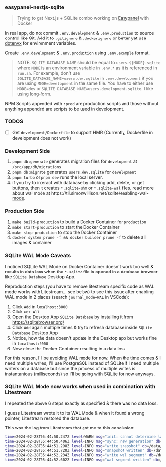 ### easypanel-nextjs-sqlite

> Trying to get Next.js + SQLite combo working on [Easypanel](https://easypanel.io) with Docker

In real app, do not commit `.env.development` & `.env.production` to source control like Git. Add it to `.gitignore` & `.dockerignore` or better yet use [dotenvx](https://dotenvx.com) for environment variables.

Create `.env.development` & `.env.production` using `.env.example` format.

> NOTE: `SQLITE_DATABASE_NAME` should be equal to `users.${MODE}.sqlite` where `MODE` is an environment variable in `.env.*` as it is referenced in `run.sh`. For example, don't use `SQLITE_DATABASE_NAME=users.dev.sqlite` in `.env.development` if you are using `MODE=development` in the same file. You have to either use `MODE=dev` or `SQLITE_DATABASE_NAME=users.development.sqlite`. I like using long-form.

NPM Scripts appended with `:prod` are production scripts and those without anything appended are scripts to be used in development.

### TODOS

- [ ] Get `development/Dockerfile` to support HMR (Currently, Dockerfile in development does not work)

### Development Side

1. `pnpm db:generate` generates migration files for `development` at `/src/app/db/migrations`
2. `pnpm db:migrate` generates `users.dev.sqlite` for `development`
3. `pnpm turbo` or `pnpm dev` runs the local server.
4. if you try to interact with database by clicking add, delete, or get buttons, then it creates `*.sqlite-shm` or `*.sqlite-wal` files. read more about [wal mode](https://www.sqlite.org/wal.html) at https://til.simonwillison.net/sqlite/enabling-wal-mode.

### Production Side

1. `make build-production` to build a Docker Container for `production`
2. `make start-production` to start the Docker Container
3. `make stop-production` to stop the Docker Container
4. `docker system prune -f && docker builder prune -f` to delete all images & container

### SQLite WAL Mode Caveats

I noticed SQLite WAL Mode on Docker Container doesn't work too well & results in data loss when the `*.sqlite` file is opened in a database browser like `SQLite Database` Desktop App.

Reproduction steps (you have to remove litestream specific code as WAL mode works with Litestream... see below) to see this issue after enabling WAL mode in 2 places (search `journal_mode=WAL` in VSCode):

1. Click `Add` in `localhost:3000`
2. Click `Get All`
3. Open the Desktop App `SQLite Database` by installing it from https://sqlitebrowser.org/
4. Click `Add` again multiple times & try to refresh database inside `SQLite Database` Desktop App
5. Notice, how the data doesn't update in the Desktop app but works fine in `localhost:3000`
6. Now close the Docker Container resulting in a data loss

For this reason, I'll be avoiding WAL mode for now. When the time comes & I need multiple writes, I'll use PostgreSQL instead of SQLite if I need multiple writers on a database but since the process of multiple writes is instantanious (milliseconds) so I'll be going with SQLite for now anyways.

### SQLite WAL Mode now works when used in combination with Litestream

I repeated the above 6 steps exactly as specified & there was no data loss.

I guess Litestream wrote it to its WAL Mode & when it found a wrong pointer, Litestream restored the database.

This was the log from Litestream that got me to this conclusion:

```bash
time=2024-02-28T05:44:50.247Z level=WARN msg="init: cannot determine last wal position, clearing generation" db=/data/users.prod.sqlite error="primary wal header: EOF"
time=2024-02-28T05:44:50.406Z level=INFO msg="sync: new generation" db=/data/users.prod.sqlite generation=ab8dd20a19bb28f7 reason="no generation exists"
time=2024-02-28T05:44:51.298Z level=INFO msg="write snapshot" db=/data/users.prod.sqlite replica=s3 position=ab8dd20a19bb28f7/00000000:4152
time=2024-02-28T05:44:51.720Z level=INFO msg="snapshot written" db=/data/users.prod.sqlite replica=s3 position=ab8dd20a19bb28f7/00000000:4152 elapsed=422.755427ms sz=1512
time=2024-02-28T05:44:52.234Z level=INFO msg="write wal segment" db=/data/users.prod.sqlite replica=s3 position=ab8dd20a19bb28f7/00000000:0
time=2024-02-28T05:44:52.602Z level=INFO msg="wal segment written" db=/data/users.prod.sqlite replica=s3 position=ab8dd20a19bb28f7/00000000:0 elapsed=367.834931ms sz=4152
```
